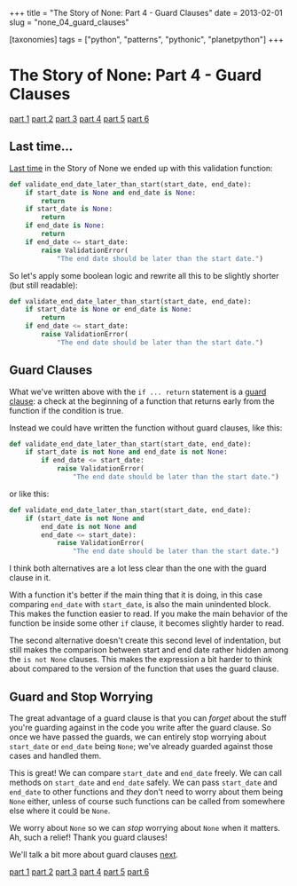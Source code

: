 +++
title = "The Story of None: Part 4 - Guard Clauses"
date = 2013-02-01
slug = "none_04_guard_clauses"

[taxonomies]
tags = ["python", "patterns", "pythonic", "planetpython"]
+++

# The Story of None: Part 4 - Guard Clauses

[part 1](@/posts/none_01_the_beginning.md)
[part 2](@/posts/none_02_recognizing.md)
[part 3](@/posts/none_03_handling.md)
[part 4](@/posts/none_04_guard_clauses.md)
[part 5](@/posts/none_05_more_on_guarding.md)
[part 6](@/posts/none_06_avoiding_it.md)

## Last time...

[Last time](@/posts/none_03_handling.md) in the
Story of None we ended up with this validation function:

```python
def validate_end_date_later_than_start(start_date, end_date):
    if start_date is None and end_date is None:
        return
    if start_date is None:
        return
    if end_date is None:
        return
    if end_date <= start_date:
        raise ValidationError(
            "The end date should be later than the start date.")
```

So let's apply some boolean logic and rewrite all this to be slightly
shorter (but still readable):

```python
def validate_end_date_later_than_start(start_date, end_date):
    if start_date is None or end_date is None:
        return
    if end_date <= start_date:
        raise ValidationError(
            "The end date should be later than the start date.")
```

## Guard Clauses

What we've written above with the `if ... return` statement is a [guard
clause](http://c2.com/cgi/wiki?GuardClaus): a check at the beginning of
a function that returns early from the function if the condition is
true.

Instead we could have written the function without guard clauses, like
this:

```python
def validate_end_date_later_than_start(start_date, end_date):
    if start_date is not None and end_date is not None:
        if end_date <= start_date:
            raise ValidationError(
                "The end date should be later than the start date.")
```

or like this:

```python
def validate_end_date_later_than_start(start_date, end_date):
    if (start_date is not None and
        end_date is not None and
        end_date <= start_date):
            raise ValidationError(
                "The end date should be later than the start date.")
```

I think both alternatives are a lot less clear than the one with the
guard clause in it.

With a function it's better if the main thing that it is doing, in this
case comparing `end_date` with `start_date`, is also the main unindented
block. This makes the function easier to read. If you make the main
behavior of the function be inside some other `if` clause, it becomes
slightly harder to read.

The second alternative doesn't create this second level of indentation,
but still makes the comparison between start and end date rather hidden
among the `is not None` clauses. This makes the expression a bit harder
to think about compared to the version of the function that uses the
guard clause.

## Guard and Stop Worrying

The great advantage of a guard clause is that you can _forget_ about the
stuff you're guarding against in the code you write after the guard
clause. So once we have passed the guards, we can entirely stop worrying
about `start_date` or `end_date` being `None`; we've already guarded
against those cases and handled them.

This is great! We can compare `start_date` and `end_date` freely. We can
call methods on `start_date` and `end_date` safely. We can pass
`start_date` and `end_date` to other functions and _they_ don't need to
worry about them being `None` either, unless of course such functions
can be called from somewhere else where it could be `None`.

We worry about `None` so we can _stop_ worrying about `None` when it
matters. Ah, such a relief! Thank you guard clauses!

We'll talk a bit more about guard clauses
[next](@/posts/none_05_more_on_guarding.md).

[part 1](@/posts/none_01_the_beginning.md)
[part 2](@/posts/none_02_recognizing.md)
[part 3](@/posts/none_03_handling.md)
[part 4](@/posts/none_04_guard_clauses.md)
[part 5](@/posts/none_05_more_on_guarding.md)
[part 6](@/posts/none_06_avoiding_it.md)
